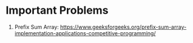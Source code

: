 # Important Problems

1. Prefix Sum Array: https://www.geeksforgeeks.org/prefix-sum-array-implementation-applications-competitive-programming/